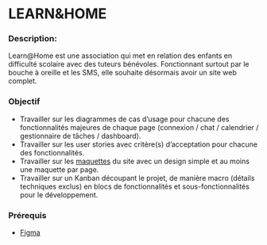 # LEARN&HOME

### Description:

Learn@Home est une association qui met en relation des enfants en difficulté scolaire avec des tuteurs bénévoles.
Fonctionnant surtout par le bouche à oreille et les SMS, elle souhaite désormais avoir un site web complet. 

### Objectif

- Travailler sur les diagrammes de cas d’usage pour chacune des fonctionnalités majeures de chaque page (connexion / chat / calendrier / gestionnaire de tâches / dashboard).
- Travailler sur les user stories avec critère(s) d’acceptation pour chacune des fonctionnalités.
- Travailler sur les [maquettes](https://www.figma.com/file/dAm7MhasgXrfUIHmcs5rCQ/Learn%40Home?type=design&node-id=0-1&mode=design&t=nxuW8MiEfgDz9qsb-0) du site avec un design simple et au moins une maquette par page.
- Travailler sur un Kanban découpant le projet, de manière macro (détails techniques exclus) en blocs de fonctionnalités et sous-fonctionnalités pour le développement.

### Prérequis

- [Figma](https://www.figma.com/fr/)


